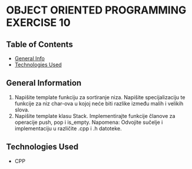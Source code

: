# OBJECT ORIENTED PROGRAMMING EXERCISE 10

## Table of Contents
* [General Info](#general-information)
* [Technologies Used](#technologies-used)



## General Information
1. Napišite template funkciju za sortiranje niza. Napišite specijalizaciju te
funkcije za niz char-ova u kojoj neće biti razlike između malih i velikih slova.
2. Napišite template klasu Stack. Implementirajte funkcije članove za operacije
push, pop i is_empty.
Napomena: Odvojite sučelje i implementaciju u različite .cpp i .h datoteke.
## Technologies Used
- CPP